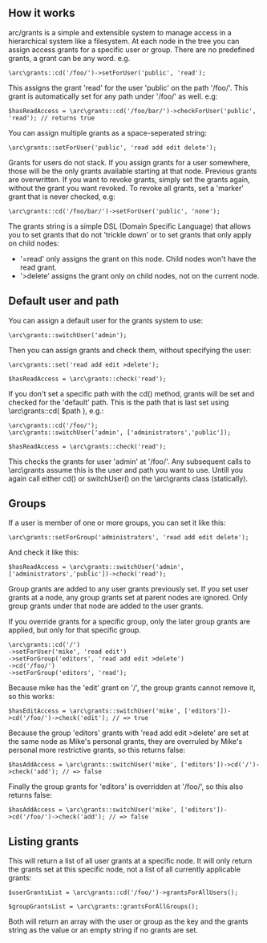 How it works
------------

arc/grants is a simple and extensible system to manage access in a hierarchical system like a filesystem. At each node
in the tree you can assign access grants for a specific user or group. There are no predefined grants, a grant can be
any word. e.g.

    \arc\grants::cd('/foo/')->setForUser('public', 'read');

This assigns the grant 'read' for the user 'public' on the path '/foo/'. This grant is automatically set for any path
under '/foo/' as well. e.g:

    $hasReadAccess = \arc\grants::cd('/foo/bar/')->checkForUser('public', 'read'); // returns true

You can assign multiple grants as a space-seperated string:

    \arc\grants::setForUser('public', 'read add edit delete');

Grants for users do not stack. If you assign grants for a user somewhere, those will be the only grants available
starting at that node. Previous grants are overwritten. If you want to revoke grants, simply set the grants again,
without the grant you want revoked. To revoke all grants, set a 'marker' grant that is never checked, e.g:

    \arc\grants::cd('/foo/bar/')->setForUser('public', 'none');

The grants string is a simple DSL (Domain Specific Language) that allows you to set grants that do not 'trickle down' or
to set grants that only apply on child nodes:

- '=read' only assigns the grant on this node. Child nodes won't have the read grant.
- '>delete' assigns the grant only on child nodes, not on the current node.

Default user and path
---------------------

You can assign a default user for the grants system to use:

    \arc\grants::switchUser('admin');

Then you can assign grants and check them, without specifying the user:

    \arc\grants::set('read add edit >delete');

    $hasReadAccess = \arc\grants::check('read');

If you don't set a specific path with the cd() method, grants will be set and checked for the 'default' path. This
is the path that is last set using \arc\grants::cd( $path ), e.g.:

    \arc\grants::cd('/foo/');
    \arc\grants::switchUser('admin', ['administrators','public']);

    $hasReadAccess = \arc\grants::check('read');

This checks the grants for user 'admin' at '/foo/'. Any subsequent calls to \arc\grants assume this is the user and path
you want to use. Untill you again call either cd() or switchUser() on the \arc\grants class (statically).

Groups
------

If a user is member of one or more groups, you can set it like this:

    \arc\grants::setForGroup('administrators', 'read add edit delete');

And check it like this:

    $hasReadAccess = \arc\grants::switchUser('admin', ['administrators','public'])->check('read');

Group grants are added to any user grants previously set. If you set user grants at a node, any group grants set
at parent nodes are ignored. Only group grants under that node are added to the user grants.

If you override grants for a specific group, only the later group grants are applied, but only for that specific group.

    \arc\grants::cd('/')
    ->setForUser('mike', 'read edit')
    ->setForGroup('editors', 'read add edit >delete')
    ->cd('/foo/')
    ->setForGroup('editors', 'read');

Because mike has the 'edit' grant on '/', the group grants cannot remove it, so this works:

    $hasEditAccess = \arc\grants::switchUser('mike', ['editors'])->cd('/foo/')->check('edit'); // => true

Because the group 'editors' grants with 'read add edit >delete' are set at the same node as Mike's personal grants,
they are overruled by Mike's personal more restrictive grants, so this returns false:

    $hasAddAccess = \arc\grants::switchUser('mike', ['editors'])->cd('/')->check('add'); // => false

Finally the group grants for 'editors' is overridden at '/foo/', so this also returns false:

    $hasAddAccess = \arc\grants::switchUser('mike', ['editors'])->cd('/foo/')->check('add'); // => false


Listing grants
--------------

This will return a list of all user grants at a specific node. It will only return the grants set at this specific
node, not a list of all currently applicable grants:

    $userGrantsList = \arc\grants::cd('/foo/')->grantsForAllUsers();

    $groupGrantsList = \arc\grants::grantsForAllGroups();

Both will return an array with the user or group as the key and the grants string as the value or an empty string if no
grants are set.
